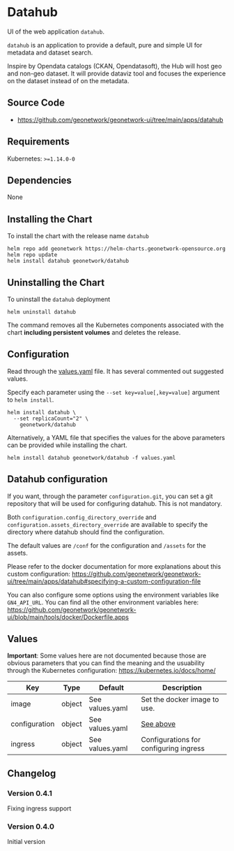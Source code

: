 # Datahub

UI of the web application `datahub`.

`datahub` is an application to provide a default, pure and simple UI for metadata and dataset search.

Inspire by Opendata catalogs (CKAN, Opendatasoft), the Hub will host geo and non-geo dataset. It will provide dataviz tool and focuses the experience on the dataset instead of on the metadata.

## Source Code

* https://github.com/geonetwork/geonetwork-ui/tree/main/apps/datahub

## Requirements

Kubernetes: `>=1.14.0-0`

## Dependencies

None

## Installing the Chart

To install the chart with the release name `datahub`

```console
helm repo add geonetwork https://helm-charts.geonetwork-opensource.org
helm repo update
helm install datahub geonetwork/datahub
```

## Uninstalling the Chart

To uninstall the `datahub` deployment

```console
helm uninstall datahub
```

The command removes all the Kubernetes components associated with the chart **including persistent volumes** and deletes the release.

## Configuration

Read through the [values.yaml](./values.yaml) file. It has several commented out suggested values.

Specify each parameter using the `--set key=value[,key=value]` argument to `helm install`.

```console
helm install datahub \
  --set replicaCount="2" \
    geonetwork/datahub
```

Alternatively, a YAML file that specifies the values for the above parameters can be provided while installing the chart.

```console
helm install datahub geonetwork/datahub -f values.yaml
```

## Datahub configuration

If you want, through the parameter `configuration.git`, you can set a git repository that will be used for configuring datahub. This is not mandatory.

Both `configuration.config_directory_override` and `configuration.assets_directory_override` are available to specify the directory where datahub should find the configuration.

The default values are `/conf` for the configuration and `/assets` for the assets.

Please refer to the docker documentation for more explanations about this custom configuration: https://github.com/geonetwork/geonetwork-ui/tree/main/apps/datahub#specifying-a-custom-configuration-file

You can also configure some options using the environment variables like `GN4_API_URL`. You can find all the other environment variables here: https://github.com/geonetwork/geonetwork-ui/blob/main/tools/docker/Dockerfile.apps

## Values

**Important**: Some values here are not documented because those are obvious parameters that you can find the meaning and the usuability through the Kubernetes configuration: https://kubernetes.io/docs/home/

| Key | Type | Default | Description |
|-----|------|---------|-------------|
| image | object | See values.yaml | Set the docker image to use. |
| configuration | object | See values.yaml | [See above](#datahub-configuration) |
| ingress | object | See values.yaml | Configurations for configuring ingress |

## Changelog

### Version 0.4.1

Fixing ingress support

### Version 0.4.0

Initial version
